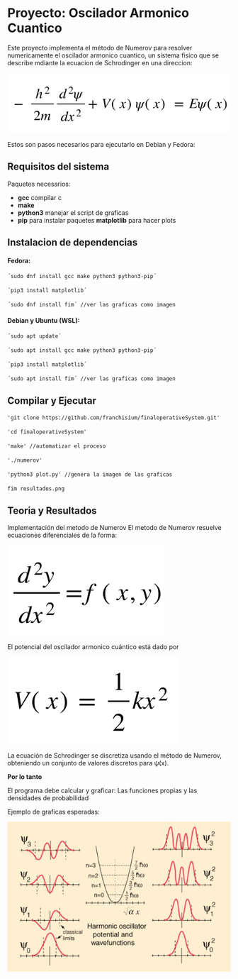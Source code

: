 # Proyecto: Oscilador Armonico Cuantico

Este proyecto implementa el método de Numerov para resolver numericamente el oscilador armonico cuantico, un sistema fisico que se describe mdiante la ecuacion de Schrodinger en una direccion:

![Ecuacion](/src/ecuacionosci.png)

Estos son pasos necesarios para ejecutarlo en Debian y Fedora:

## Requisitos del sistema

Paquetes necesarios:

- **gcc** compilar c
- **make**
- **python3** manejar el script de graficas
- **pip** para instalar paquetes **matplotlib** para hacer plots

## Instalacion de dependencias

#### Fedora:

    ´sudo dnf install gcc make python3 python3-pip´

    ´pip3 install matplotlib´

    ´sudo dnf install fim´ //ver las graficas como imagen

#### Debian y Ubuntu (WSL):

    ´sudo apt update´

    ´sudo apt install gcc make python3 python3-pip´

    ´pip3 install matplotlib´
    
    ´sudo apt install fim´ //ver las graficas como imagen

## Compilar y Ejecutar

    'git clone https://github.com/franchisium/finaloperativeSystem.git'

    'cd finaloperativeSystem'

    'make' //automatizar el proceso

    './numerov'

    'python3 plot.py' //genera la imagen de las graficas

    fim resultados.png

## Teoria y Resultados

Implementación del metodo de Numerov
El metodo de Numerov resuelve ecuaciones diferenciales de la forma:

![metodo](/src/metodonumerov.png)

El potencial del oscilador armonico cuántico está dado por 

![potencial](/src/potencial.png)

La ecuación de Schrodinger se discretiza usando el método de Numerov, obteniendo un conjunto de valores discretos para ψ(x).

**Por lo tanto**

El programa debe calcular y graficar: Las funciones propias y las densidades de probabilidad 

Ejemplo de graficas esperadas:

![graphs](/src/graphsesperadas.jpg)

